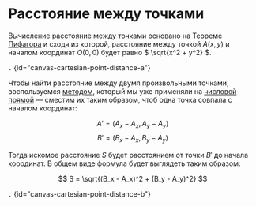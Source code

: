 # Расстояние между точками

Вычисление расстояние между точками основано на [Теореме Пифагора](https://w.wiki/7axe) и сходя из которой, расстояние
между точкой $A(x,y)$ и началом координат $O(0,0)$ будет равно $ \sqrt{x^2 + y^2} $.

```.``` {id="canvas-cartesian-point-distance-a"}

Чтобы найти расстояние между двумя произвольными точками, воспользуемся [методом](number-line-distance.md),
который мы уже применяли на [числовой прямой](number-line.md) — сместим их таким образом, чтоб одна точка совпала с
началом координат:

$$A' = (A_x - A_x, A_y - A_y)$$
$$B' = (B_x - A_x, B_y - A_y)$$

Тогда искомое расстояние $S$ будет расстоянием от точки $B'$ до начала координат. В общем виде формула будет выглядеть
таким образом:

$$ S = \sqrt{(B_x - A_x)^2 + (B_y - A_y)^2} $$

```.``` {id="canvas-cartesian-point-distance-b"}

